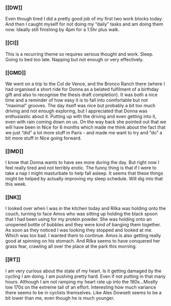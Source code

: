 ### [[DW]]
Even though tired I did a pretty good job of my first two work blocks today. And then I caught myself for not doing my “daily” tasks and am doing them now. Ideally still finishing by 4pm for a 1.5hr plus walk.

### [[CI]]
This is a recurring theme so requires serious thought and work. Sleep. Going to bed too late. Napping but not enough or very effectively.

### [[GMD]]
We went on a trip to the Col de Vence, and the Bronco Ranch there (where I had organised a short ride for Donna as a belated fulfilment of a birthday gift and also to recognise the thesis draft completion). It was both a nice time and a reminder of how easy it is to fall into comfortable but not “maximal” grooves. The day itself was nice but probably a bit too much driving and not enough exploring, but I appreciated that Donna was enthusiastic about it. Putting up with the driving and even getting into it, even with rain coming down on us. On the way back she pointed out that we will have been in Nice for 6 months which made me think about the fact that we just “did” a lot more stuff in Paris - and made me want to try and “do” a bit more stuff in Nice going forward.

### [[IMD]]
I know that Donna wants to have sex more during the day. But right now I feel really tired and not terribly erotic. The funny thing is that if I were to take a nap I might masturbate to help fall asleep. It seems that these things might be helped by actually improving my sleep schedule. Will dig into that this week.

### [[NK]]
I looked over when I was in the kitchen today and Rilka was holding onto the couch, turning to face Amos who was sitting up holding the black spoon that I had been using for my protein powder. She was holding onto an unopened bottle of bubbles and they were kind of banging them together. As soon as they noticed I was looking they stopped and looked at me. Which was too bad. I wanted them to continue. Amos is also getting really good at spinning on his stomach. And Rilka seems to have conquered her grass fear, crawling all over the place at the park this morning.

### [[RT]]
I am very curious about the state of my heart. Is it getting damaged by the cycling I am doing. I am pushing pretty hard. Even if not putting in that many hours. Although I am not ramping my heart rate up into the 180s...Mostly low 170s on the extreme tail of an effort. Interesting how much variance there seems to be in cyclists themselves. Like Alex Dowsett seems to be a bit lower than me, even though he is much younger.
